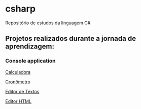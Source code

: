 # csharp
Repositório de estudos da linguagem C#

## Projetos realizados durante a jornada de aprendizagem:


### Console application
[Calculadora](./Calculator/)

[Cronômetro](./StopWatch)

[Editor de Textos](./TextEditor)

[Editor HTML](./EditorHtml)
